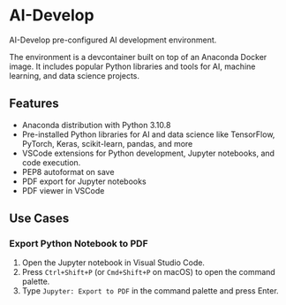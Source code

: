 # AI-Develop

AI-Develop pre-configured AI development environment.

The environment is a devcontainer built on top of an Anaconda Docker image. It includes popular Python libraries and tools for AI, machine learning, and data science projects.

## Features

- Anaconda distribution with Python 3.10.8
- Pre-installed Python libraries for AI and data science like TensorFlow, PyTorch, Keras, scikit-learn, pandas, and more
- VSCode extensions for Python development, Jupyter notebooks, and code execution.
- PEP8 autoformat on save
- PDF export for Jupyter notebooks
- PDF viewer in VSCode

## Use Cases

### Export Python Notebook to PDF

1. Open the Jupyter notebook in Visual Studio Code.
1. Press `Ctrl+Shift+P` (or `Cmd+Shift+P` on macOS) to open the command palette.
1. Type `Jupyter: Export to PDF` in the command palette and press Enter.
